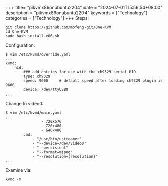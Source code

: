 +++
title= "pikvmx86onubuntu2204"
date = "2024-07-01T15:56:54+08:00"
description = "pikvmx86onubuntu2204"
keywords = ["Technology"]
categories = ["Technology"]
+++
Steps:    

```
git clone https://github.com/mofeng-git/One-KVM
cd One-KVM
sudo bash install-x86.sh
```
Configuration:    

```
$ vim /etc/kvmd/override.yaml
...
kvmd:
    hid:
        ### add entries for use with the ch9329 serial HID
        type: ch9329
        speed: 9600     # default speed after loading ch9329 plugin is 9600
        device: /dev/ttyUSB0
...
```
Change to video0:     

```
$ vim /etc/kvmd/main.yaml
...
                - 720x576
                - 720x480
                - 640x480
        cmd:
            - "/usr/bin/ustreamer"
            - "--device=/dev/video0"
            - "--persistent"
            - "--format=mjpeg"
            - "--resolution={resolution}"
...
```
Examine via:    

```
kvmd -m
```

